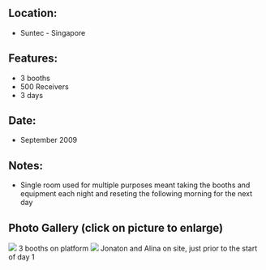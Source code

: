 
## Location:
 - Suntec - Singapore

## Features:

 - 3 booths
 - 500 Receivers
 - 3 days

## Date:
 - September 2009

## Notes:
 - Single room used for multiple purposes meant taking the booths and equipment each night and reseting the following morning for the next day

## Photo Gallery (click on picture to enlarge)
[ ![ ](wp-content/uploads/2011/09/sing_ch_3booths_s.jpg)](wp-content/uploads/2011/09/sing_ch_3booths_l.jpg)
3 booths on platform
[ ![ ](wp-content/uploads/2011/09/Sing_ch_Jonaton_alina_s.jpg)](wp-content/uploads/2011/09/Sing_ch_Jonaton_alina_l.jpg)
Jonaton and Alina on site, just prior to the start of day 1
